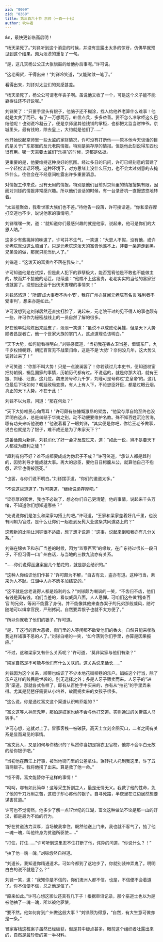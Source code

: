 ```yaml
---
aid: "0009"
zid: "0360"
title: 第三百六十节 京师（一百一十七）
author: 吹牛者
---
```


&n，最快更新临高启明！

“杨天梁死了。”刘铩听到这个消息的时候，并没有显露出太多的惊讶，仿佛早就预见到这个结果，颇为淡漠的重复了一句。

“是，这几天杨公公正大张旗鼓的给他办后事呢。”许可说。

“这老阉货，干得出来！”刘铩冷笑道，“又能聚敛一笔了。”

看得出来，刘铩对太监们的观感甚差。

“杨天梁死了，杨公公可谓老年丧子啊。虽说他又收了一个，可是这个义子能不能靠得住还不好说呢。”

刘铩笑了：“只要手里头有银子，他脑子还不糊涂，找人给他养老算什么难事！他就是太贪了而已。有了一万想两万，韩信点兵，多多益善。要不怎么冷掌柜这么巴结他呢！也别说冷凝云了，便是京师里其他钱铺的掌柜，也都把太监当财神爷。京城里头，最有钱的，除去皇上，大约就是他们了……”

他开始说起京师里一些太监的家财情况，许可没有打断他――原本他今天谈话的目的是关于广东那里的反元老院情报，特别是梁存厚的情报。但是他此刻说得东西也很有用。哪一天需要太监们“乐捐”的时候，这都是依据。

更重要的是，他要维持这种良好的氛围。经过多日的讯问，许可已经刻意的营建了一个轻松谈话环境。这种环境下，对方思绪上没什么压力，也不会太过刻意的去掩饰什么。往往会在不经意间吐露出许多重要消息。

对情报工作来说，没有无用的情报，特别是他们目前对京师里的情报搜集有限，因而对刘铩的情报非常感兴趣。所以他们谈话的时候，有一台录音机一直慢悠悠地转着。

“太监擅聚敛，我看世家大族们也不差。”待他告一段落，许可接话道，“你和梁存厚打交道也不少，说说他家的事情吧。”

刘铩嘿嘿一笑，道：“就知道你们最感兴趣的就是他家。说起来，他可是你们的大恩人呐。”

这多少有些挑衅的味道了，许可并不生气，一笑道：“大恩人不假，没有他，或许元老院就没这么顺当了。只是元老院这泼天的富贵他瞧不上，非要一条道走到黑。兄弟没的做，那就只能当仇人了。”

刘铩道：“这泼天的富贵咋不落在我头上。”

许可知道他是在试探，但是此人犯下的罪孽极大，能否宽宥他是不敢也不能做主的，故而并不接他的话茬，继续道：“他瞧不上这富贵，老老实实的当他的富家翁也就罢了。没想出还会干出伤天害理的事情来！”

刘铩悠悠道：“所谓‘成大事者不拘小节’，我在广州亦耳闻元老院有名言‘胜利者不受审判’，想来亦是如此。”

许可没想到这刘铩居然还直接打脸了，说起来，元老院干过的见不得人的事也颇有一些，许可作为秘密战线上的一员自然了解的很多。

好在他早就煅炼出来脸皮了，淡淡一笑道：“虽说不以成败论英雄，但是天下大势顺者昌逆者亡，他一个世家大族的掌门人，这点道理总该明白。”

“天下大势，如何能看得明白，”刘铩感慨道，“当初我在锦衣卫当差，借调东厂，九千岁权倾朝野，朝廷百官无不战栗归命，这是不是‘大势’？奈何没几年，这大势又调转过来了！”

许可笑道：“你那不叫大势！只是一点波澜罢了！你若读过几本史书，便知道权宦把持朝纲，祸乱国家的事情，历朝历代都有过。不说远的，就是你那大明，就有王振、刘瑾、汪直，这几位。魏忠贤号称九千岁，刘瑾可是号称过‘立皇帝’的。这几位最后下场如何？朝廷政局变换，有人上有人下，不论忠臣奸臣，都是过眼云烟。真正的天下大势，不在于此！”

刘铩不以为意，问道：“那在何处？”

“天下大势唯民心向背耳！”许可颇有些慷慨激昂的架势，“他梁存厚自始至终也没弄明白这点，总是纠结于华夷之别，动不动便要维护名教。殊不知百姓沉沦苦海，哪有功夫来听他说教！”他说着看了一眼刘铩，“其实便是你吧，你给王老爷做事，说白也就是为了银子，难不成还是为了朱家天下？”

这番话颇为新鲜，刘铩消化了好一会才反应过来，道：“如此一说，岂不是要天下人都成为趋利之徒？”

“趋利有何不好？难不成都要成成为伪君子不成？”许可笑道，“承认人都是趋利的，因势利导才能成就大事。再大的忠臣，要他日日枵腹从公，就算他自己不抱怨，迟早也得被饿死。”

“也罢，与你们说不明白。”刘铩摆手道，“你们的道道太多。”

“不说这些道道了。”许可笑道，“继续说梁存厚吧。”

“梁存厚的家世，我也不必说了，想必你们自己更清楚。他的事情，说起来千头万绪，不知道你们想知道哪些？”

“先说说你们是怎么和梁家勾搭上的吧。”许可道，“王家和梁家差着好几千里，也没有同朝为官过，是什么让你们一起走到反髡大业这条共同道路上的？”

这簇新的比喻让刘铩很不适应，想了想才说道：“这事，说起来倒和我亦有几分关系。”

刘铩在锦衣卫和东厂当差的时候，因为“监察百官”的缘故，在广东待过很长一段日子，不但习得一口广州白话，与当地的三教九流亦有关系。

“……你们说得巫蛊案里几个拍花的，就是那会结识的。”

“这种人你结识他们作甚？”许可颇为不解，“自古有云，盗亦有道。这种行当，素来为人不耻。江湖中人亦不愿多加结交的。”

“这不就是您老说得人都是趋利的么？”刘铩颇为嘲讽的一笑，“不齿归不齿，他们有钱是真有钱。咱们当差的，看似威风八面，人人忌惮。可咱们这些做‘稽查百官’的兄弟，等闲不能露了身份。并不能像其他来查办案子的兄弟那般威风，随时随地可以缉拿官民，严刑拷问。自然要弄银子也就不太方便了。”

“所以你就收了他们的银子。”许可道。

“是，干这行的罪大恶极，衙门里的人等闲都不敢受他们的香火。自然只能来孝敬我这样诸事不忌的人了。”刘铩自嘲的一笑，“如今落到你们手里，亦算是因果报应。”

“不过，这和梁家又有什么关系呢？”许可道，“莫非梁家与他们有染？”

“梁家自然是不可能与他们有什么关联的。这关系说来话长……”

刘铩因为这个关系，顺带也结识了不少本地花街柳巷的乐户。娼妓这个行当，除了乐户这样的贱民是世袭的，别无选择之外；多是人牙子贩卖而来。人牙子的“进货”渠道，那就各式各样了。即有从百姓手中买来的，亦有从“拍花”的手里弄来得。尤其是琵琶仔需要从小培养，故而拐卖来的女孩子很多。

“这么说，你是通过富文这个渠道认识韩乔姐的？”

“富文这等人神厌鬼弃，那怕是妓家也绝不会与他打交道。实则通过的关帝庙人马转手。”

许可心想，这就对上了。冒家客栈一被破获，高天士立刻企图灭口，二者之间有关系是显而易见的事情。

“富文此人，又是如何与你结识的？纵然你当初是锦衣卫官校，他亦不会平白无故的给你银子吧。”

“当初他在西江上行事，被当地衙门里的公差拿住。辗转托人托到我这里，许了五百两银子。我将他捞了出来。算是救了他一命。”

“怪不得，富文能替你干这样的事情！”

“呵呵，哪有如此简单！这等采生折割之人，最是无情无义。我救了他的性命，免了他的千刀万剐之苦，这贼子却心疼他的银子。自寻死路，半夜里在江边居然想要谋害贫道。”

许可也不觉愕然。他多少了解一点17世纪的江湖，富文这种做法不论是那一山的好汉，都是最为不齿的行为。

“好在贫道法力深厚，当场被我拿住。既然他送上门来，我也就不客气了，抽了他一魂一魄，叫他终身为贫道所驱使……”

“打住，打住……”许可听到这里忍不住打断了他，诧异的问道，“你说什么？！”

“抽了他一魂一魄。”刘铩悠然自得道。

“刘道长，我知道你精通道术。可如今都到了这地步了，你就别装神弄鬼了。明明白白的说不就是了么？”

刘铩一笑，道：“我知你是不信的，你们澳洲人都不信。也是，不信便不会着道了。你不信便不信，总之他是信了。”

“原来如此。”许可心想这家伙还真有几下子！根据审讯记录，那个巫道士也以为是被他抽了一魂一魄，所以被他驱使。

“要不然，他如何肯到广州做这般大事？”刘铩颇为得意，“自然，有大生意可做亦是一条。”

冒家客栈这桩案子虽然已经破获，但是其中疑点甚多。眼前这个组织者吐露出来的，自然是最珍贵的第一手材料。


